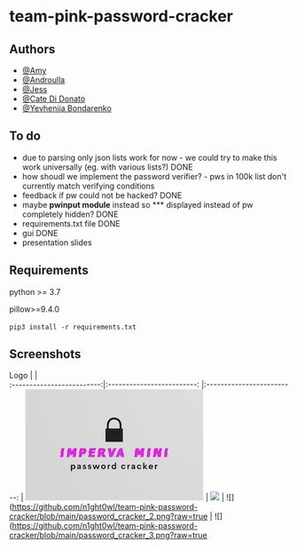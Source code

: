 # team-pink-password-cracker


## Authors

- [@Amy](https://github.com/amyt-code)
- [@Androulla](https://github.com/n1ght0wl)
- [@Jess](https://github.com/jeslyw)
- [@Cate Di Donato](https://github.com/catedido)
- [@Yevheniia Bondarenko]()

## To do 

- due to parsing only json lists work for now - we could try to make this work universally (eg. with various lists?) DONE
- how shoudl we implement the password verifier? - pws in 100k list don't currently match verifying conditions 
- feedback if pw could not be hacked? DONE
- maybe **pwinput module** instead so *** displayed instead of pw completely hidden? DONE
- requirements.txt file DONE
- gui DONE
- presentation slides

## Requirements 

python >= 3.7

pillow>=9.4.0

`pip3 install -r requirements.txt`

## Screenshots

Logo                         |                          |  
:-------------------------:|:-------------------------: |:-------------------------: |
![](https://github.com/n1ght0wl/team-pink-password-cracker/blob/main/logo.png?raw=true) | ![](https://github.com/n1ght0wl/team-pink-password-cracker/blob/main/password_cracker_1.png?raw=true) | ![](https://github.com/n1ght0wl/team-pink-password-cracker/blob/main/password_cracker_2.png?raw=true | ![](https://github.com/n1ght0wl/team-pink-password-cracker/blob/main/password_cracker_3.png?raw=true 

